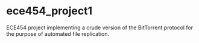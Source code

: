 ece454_project1
===============

ECE454 project implementing a crude version of the BitTorrent protocol for the purpose of automated file replication. 